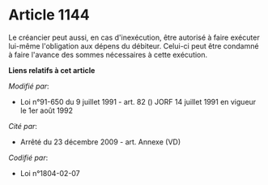 # Article 1144

Le créancier peut aussi, en cas d'inexécution, être autorisé à faire exécuter lui-même l'obligation aux dépens du débiteur.
Celui-ci peut être condamné à faire l'avance des sommes nécessaires à cette exécution.

**Liens relatifs à cet article**

_Modifié par_:

  - Loi n°91-650 du 9 juillet 1991 - art. 82 () JORF 14 juillet 1991 en vigueur le 1er août 1992

_Cité par_:

  - Arrêté du 23 décembre 2009 - art. Annexe (VD)

_Codifié par_:

  - Loi n°1804-02-07
